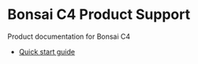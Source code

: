 # Bonsai C4 Product Support

Product documentation for Bonsai C4

  - [Quick start guide](./quick-start.md)